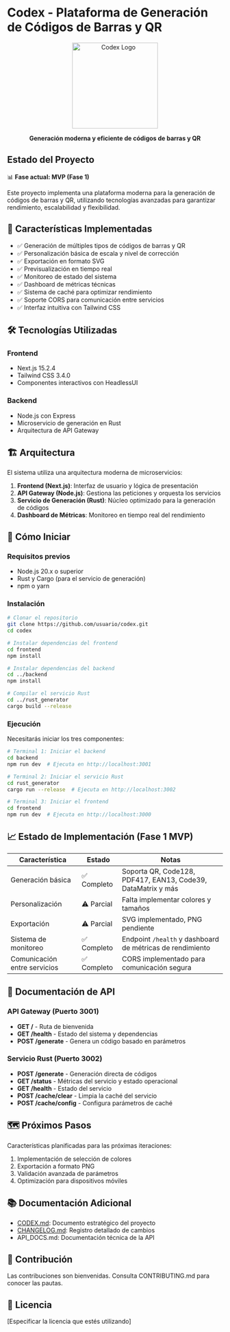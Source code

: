 # Codex - Plataforma de Generación de Códigos de Barras y QR

<div align="center">
  <img src="assets/logo.png" alt="Codex Logo" width="200">
  <p><strong>Generación moderna y eficiente de códigos de barras y QR</strong></p>
</div>

## Estado del Proyecto

📊 **Fase actual: MVP (Fase 1)** 

Este proyecto implementa una plataforma moderna para la generación de códigos de barras y QR, utilizando tecnologías avanzadas para garantizar rendimiento, escalabilidad y flexibilidad.

## 🚀 Características Implementadas

- ✅ Generación de múltiples tipos de códigos de barras y QR
- ✅ Personalización básica de escala y nivel de corrección
- ✅ Exportación en formato SVG
- ✅ Previsualización en tiempo real
- ✅ Monitoreo de estado del sistema
- ✅ Dashboard de métricas técnicas
- ✅ Sistema de caché para optimizar rendimiento
- ✅ Soporte CORS para comunicación entre servicios
- ✅ Interfaz intuitiva con Tailwind CSS

## 🛠️ Tecnologías Utilizadas

### Frontend
- Next.js 15.2.4
- Tailwind CSS 3.4.0
- Componentes interactivos con HeadlessUI

### Backend
- Node.js con Express
- Microservicio de generación en Rust
- Arquitectura de API Gateway

## 🏗️ Arquitectura

El sistema utiliza una arquitectura moderna de microservicios:

1. **Frontend (Next.js)**: Interfaz de usuario y lógica de presentación
2. **API Gateway (Node.js)**: Gestiona las peticiones y orquesta los servicios
3. **Servicio de Generación (Rust)**: Núcleo optimizado para la generación de códigos
4. **Dashboard de Métricas**: Monitoreo en tiempo real del rendimiento

## 🚦 Cómo Iniciar

### Requisitos previos
- Node.js 20.x o superior
- Rust y Cargo (para el servicio de generación)
- npm o yarn

### Instalación

```bash
# Clonar el repositorio
git clone https://github.com/usuario/codex.git
cd codex

# Instalar dependencias del frontend
cd frontend
npm install

# Instalar dependencias del backend
cd ../backend
npm install

# Compilar el servicio Rust
cd ../rust_generator
cargo build --release
```

### Ejecución

Necesitarás iniciar los tres componentes:

```bash
# Terminal 1: Iniciar el backend
cd backend
npm run dev  # Ejecuta en http://localhost:3001

# Terminal 2: Iniciar el servicio Rust
cd rust_generator
cargo run --release  # Ejecuta en http://localhost:3002

# Terminal 3: Iniciar el frontend
cd frontend
npm run dev  # Ejecuta en http://localhost:3000
```

## 📈 Estado de Implementación (Fase 1 MVP)

| Característica | Estado | Notas |
|----------------|--------|-------|
| Generación básica | ✅ Completo | Soporta QR, Code128, PDF417, EAN13, Code39, DataMatrix y más |
| Personalización | ⚠️ Parcial | Falta implementar colores y tamaños |
| Exportación | ⚠️ Parcial | SVG implementado, PNG pendiente |
| Sistema de monitoreo | ✅ Completo | Endpoint `/health` y dashboard de métricas de rendimiento |
| Comunicación entre servicios | ✅ Completo | CORS implementado para comunicación segura |

## 📝 Documentación de API

### API Gateway (Puerto 3001)

- **GET /** - Ruta de bienvenida
- **GET /health** - Estado del sistema y dependencias
- **POST /generate** - Genera un código basado en parámetros

### Servicio Rust (Puerto 3002)

- **POST /generate** - Generación directa de códigos
- **GET /status** - Métricas del servicio y estado operacional
- **GET /health** - Estado del servicio
- **POST /cache/clear** - Limpia la caché del servicio
- **POST /cache/config** - Configura parámetros de caché

## 🗺️ Próximos Pasos

Características planificadas para las próximas iteraciones:

1. Implementación de selección de colores
2. Exportación a formato PNG
3. Validación avanzada de parámetros
4. Optimización para dispositivos móviles

## 📚 Documentación Adicional

- [CODEX.md](CODEX.md): Documento estratégico del proyecto
- [CHANGELOG.md](CHANGELOG.md): Registro detallado de cambios
- API_DOCS.md: Documentación técnica de la API

## 🤝 Contribución

Las contribuciones son bienvenidas. Consulta CONTRIBUTING.md para conocer las pautas.

## 📄 Licencia

[Especificar la licencia que estés utilizando]